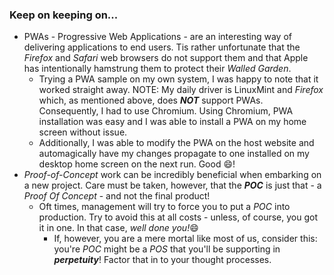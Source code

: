 ### Keep on keeping on...

+ PWAs - Progressive Web Applications - are an interesting way of delivering applications to end users.  Tis rather unfortunate that the *Firefox* and *Safari* web browsers do not support them and that Apple has intentionally hamstrung them to protect their *Walled Garden*.
  + Trying a PWA sample on my own system, I was happy to note that it worked straight away.  NOTE: My daily driver is LinuxMint and *Firefox* which, as mentioned above, does ***NOT*** support PWAs.  Consequently, I had to use Chromium.  Using Chromium, PWA installation was easy and I was able to install a PWA on my home screen without issue.
  + Additionally, I was able to modify the PWA on the host website and automagically have my changes propagate to one installed on my desktop home screen on the next run. Good 😄!
+ *Proof-of-Concept* work can be incredibly beneficial when embarking on a new project.  Care must be taken, however, that the ***POC*** is just that - a *Proof Of Concept* - and not the final product!
  + Oft times, management will try to force you to put a *POC* into production.  Try to avoid this at all costs - unless, of course, you got it in one.  In that case, *well done you!*😄
     + If, however, you are a mere mortal like most of us, consider this: you're *POC* might be a *POS* that you'll be supporting in ***perpetuity***!  Factor that in to your thought processes.

<!--
**cazamedia/cazamedia** is a ✨ _special_ ✨ repository because its `README.md` (this file) appears on your GitHub profile.

Here are some ideas to get you started:

- 🔭 I’m currently working on ...
- 🌱 I’m currently learning ...
- 👯 I’m looking to collaborate on ...
- 🤔 I’m looking for help with ...
- 💬 Ask me about ...
- 📫 How to reach me: ...
- 😄 Pronouns: ...
- ⚡ Fun fact: ...
-->
